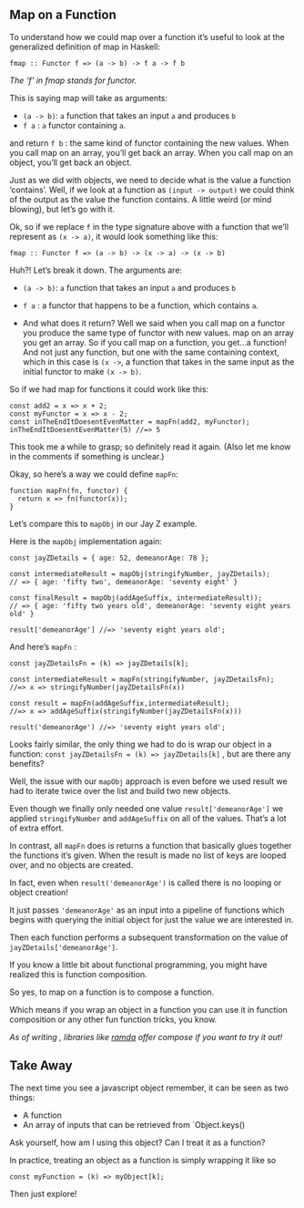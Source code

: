 
## Map on a Function

To understand how we could map over a function it’s useful to look at the generalized definition of map in Haskell:

```
fmap :: Functor f => (a -> b) -> f a -> f b
```

*The ‘f’ in fmap stands for functor.*

This is saying map will take as arguments:

* `(a -> b)`: `a` function that takes an input `a` and produces `b` 
* `f a` : `a` functor containing `a`.

and return `f b` : the same kind of functor containing the new values. When you call map on an array, you’ll get back an array. 
When you call map on an object, you’ll get back an object.

Just as we did with objects, we need to decide what is the value a function ‘contains’. 
Well, if we look at a function as `(input -> output)` we could think of the output as the value the function contains. 
A little weird (or mind blowing), but let’s go with it.

Ok, so if we replace `f` in the type signature above with a function that we’ll represent as `(x -> a)`, it would look something like this:

```
fmap :: Functor f => (a -> b) -> (x -> a) -> (x -> b)
```

Huh?! Let’s break it down. The arguments are:

* `(a -> b)`: `a` function that takes an input `a` and produces `b` 
  
* `f a` : a functor that happens to be a function, which contains `a`.
  
* And what does it return? Well we said when you call map on a functor you produce the same type of functor with new values. 
  map on an array you  get an array. So if you call map on a function, you get…a function! 
  And  not just any function, but one with the same containing context, which  in this case is `(x ->`, a function that takes in the same input as the initial functor to make `(x -> b)`.

So if we had map for functions it could work like this:

```
const add2 = x => x + 2;
const myFunctor = x => x - 2;
const inTheEndItDoesentEvenMatter = mapFn(add2, myFunctor);
inTheEndItDoesentEvenMatter(5) //=> 5
```

This took me a while to grasp; so definitely read it again. 
(Also let me know in the comments if something is unclear.)

Okay, so here’s a way we could define `mapFn`:

```
function mapFn(fn, functor) {
  return x => fn(functor(x));
}
```

Let’s compare this to `mapObj` in our Jay Z example.

Here is the `mapObj` implementation again:

```
const jayZDetails = { age: 52, demeanorAge: 78 };

const intermediateResult = mapObj(stringifyNumber, jayZDetails);
// => { age: 'fifty two', demeanorAge: 'seventy eight' }

const finalResult = mapObj(addAgeSuffix, intermediateResult));
// => { age: 'fifty two years old', demeanorAge: 'seventy eight years old' }

result['demeanorAge'] //=> 'seventy eight years old';
```

And here’s `mapFn` :

```
const jayZDetailsFn = (k) => jayZDetails[k];

const intermediateResult = mapFn(stringifyNumber, jayZDetailsFn);
//=> x => stringifyNumber(jayZDetailsFn(x))

const result = mapFn(addAgeSuffix,intermediateResult);
//=> x => addAgeSuffix(stringifyNumber(jayZDetailsFn(x)))

result('demeanorAge') //=> 'seventy eight years old';
```

Looks fairly similar, the only thing we had to do is wrap our object in a function: `const jayZDetailsFn = (k) => jayZDetails[k]` , 
but are there any benefits?

Well, the issue with our `mapObj` approach is even before we used result 
we had to iterate twice over the list and build two new objects. 

Even though we finally only needed one value `result['demeanorAge']` 
we applied `stringifyNumber`  and `addAgeSuffix`  on all of the values. 
That’s a lot of extra effort.


In contrast, all `mapFn` does is returns a function that basically glues together the functions it’s given. 
When the result is made no list of keys are looped over, and no objects are created. 

In fact, even when `result('demeanorAge')`  is called there is no looping or object creation!


It just passes `'demeanorAge'` as an input into a pipeline of functions which begins 
with querying the initial object for just the value we are interested in. 

Then each function performs a subsequent transformation on the value of `jayZDetails['demeanorAge']`.

If you know a little bit about functional programming, 
you might have realized this is function composition. 

So yes, to map on a function is to compose a function. 

Which means if you wrap an object in a function you can use it
in function composition or any other fun function tricks, you know.

*As of writing , libraries like [ramda](https://ramdajs.com/docs/#compose) offer compose if you want to try it out!*


## Take Away

The next time you see a javascript object remember, it can be seen as two things:

* A function
* An array of inputs that can be retrieved from `Object.keys()

Ask yourself, how am I using this object? Can I treat it as a function?

In practice, treating an object as a function is simply wrapping it like so

```
const myFunction = (k) => myObject[k];
```

Then just explore!